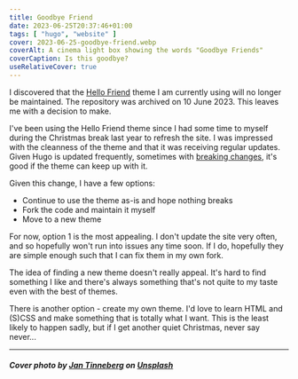 ```yaml
---
title: Goodbye Friend
date: 2023-06-25T20:37:46+01:00
tags: [ "hugo", "website" ]
cover: 2023-06-25-goodbye-friend.webp
coverAlt: A cinema light box showing the words "Goodbye Friends"
coverCaption: Is this goodbye?
useRelativeCover: true
---
```


I discovered that the [Hello Friend](https://github.com/panr/hugo-theme-hello-friend) theme I am currently using will no longer be maintained. The repository was archived on 10 June 2023. This leaves me with a decision to make.<!--more-->

I've been using the Hello Friend theme since I had some time to myself during the Christmas break last year to refresh the site. I was impressed with the cleanness of the theme and that it was receiving regular updates. Given Hugo is updated frequently, sometimes with [breaking changes](https://gohugo.io/content-management/multilingual/#changes-in-hugo-01120), it's good if the theme can keep up with it.

Given this change, I have a few options:
* Continue to use the theme as-is and hope nothing breaks
* Fork the code and maintain it myself
* Move to a new theme

For now, option 1 is the most appealing. I don't update the site very often, and so hopefully won't run into issues any time soon. If I do, hopefully they are simple enough such that I can fix them in my own fork.

The idea of finding a new theme doesn't really appeal. It's hard to find something I like and there's always something that's not quite to my taste even with the best of themes.

There is another option - create my own theme. I'd love to learn HTML and (S)CSS and make something that is totally what I want. This is the least likely to happen sadly, but if I get another quiet Christmas, never say never...

---

##### Cover photo by [Jan Tinneberg](https://unsplash.com/es/@craft_ear) on [Unsplash](https://unsplash.com/photos/gJJhG4gM7NA)
  
